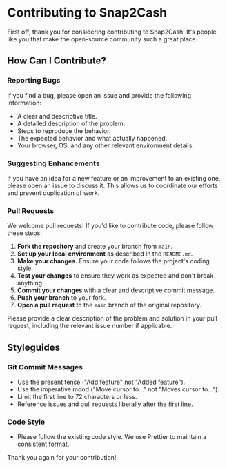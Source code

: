 # Contributing to Snap2Cash

First off, thank you for considering contributing to Snap2Cash! It's people like you that make the open-source community such a great place.

## How Can I Contribute?

### Reporting Bugs

If you find a bug, please open an issue and provide the following information:

*   A clear and descriptive title.
*   A detailed description of the problem.
*   Steps to reproduce the behavior.
*   The expected behavior and what actually happened.
*   Your browser, OS, and any other relevant environment details.

### Suggesting Enhancements

If you have an idea for a new feature or an improvement to an existing one, please open an issue to discuss it. This allows us to coordinate our efforts and prevent duplication of work.

### Pull Requests

We welcome pull requests! If you'd like to contribute code, please follow these steps:

1.  **Fork the repository** and create your branch from `main`.
2.  **Set up your local environment** as described in the `README.md`.
3.  **Make your changes.** Ensure your code follows the project's coding style.
4.  **Test your changes** to ensure they work as expected and don't break anything.
5.  **Commit your changes** with a clear and descriptive commit message.
6.  **Push your branch** to your fork.
7.  **Open a pull request** to the `main` branch of the original repository.

Please provide a clear description of the problem and solution in your pull request, including the relevant issue number if applicable.

## Styleguides

### Git Commit Messages

*   Use the present tense ("Add feature" not "Added feature").
*   Use the imperative mood ("Move cursor to..." not "Moves cursor to...").
*   Limit the first line to 72 characters or less.
*   Reference issues and pull requests liberally after the first line.

### Code Style

*   Please follow the existing code style. We use Prettier to maintain a consistent format.

Thank you again for your contribution!